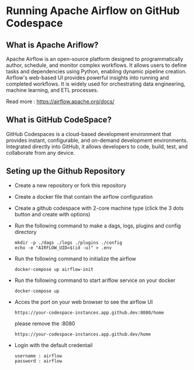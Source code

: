 # Running Apache Airflow on GitHub Codespace

## What is Apache Ariflow?
Apache Airflow is an open-source platform designed to programmatically author, schedule, and monitor complex workflows. It allows users to define tasks and dependencies using Python, enabling dynamic pipeline creation. Airflow's web-based UI provides powerful insights into running and completed workflows. It is widely used for orchestrating data engineering, machine learning, and ETL processes.

Read more : https://airflow.apache.org/docs/

## What is GitHub CodeSpace?
GitHub Codespaces is a cloud-based development environment that provides instant, configurable, and on-demand development environments. Integrated directly into GitHub, it allows developers to code, build, test, and collaborate from any device.

## Seting up the Github Repository
- Create a new repository or fork this repository
- Create a docker file that contain the airflow configuration
- Create a github codespace with 2-core machine type (click the 3 dots button and create with options)
- Run the following command to make a dags, logs, plugins and config directory
  
  ```
  mkdir -p ./dags ./logs ./plugins ./config
  echo -e "AIRFLOW_UID=$(id -u)" > .env
  ```
- Run the following command to initialize the airflow

  ```
  docker-compose up airflow-init
  ```
- Run the following command to start ariflow service on your docker

  ```
  docker-compose up
  ```
- Acces the port on your web browser to see the airflow UI

  ```
  https://your-codespace-instances.app.github.dev:8080/home
  ```

  please remove the :8080

  ```
  https://your-codespace-instances.app.github.dev/home
  ```
- Login with the default credentail

  ```
  username : airflow
  password : airflow
  ```
